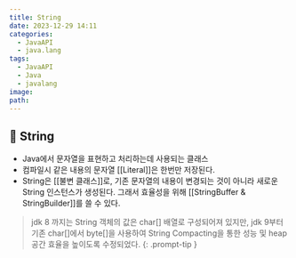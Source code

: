 ```yaml
---
title: String
date: 2023-12-29 14:11
categories:
  - JavaAPI
  - java.lang
tags:
  - JavaAPI
  - Java
  - javalang
image: 
path:
---
```


## 🌈 String
+ Java에서 문자열을 표현하고 처리하는데 사용되는 클래스
+ 컴파일시 같은 내용의 문자열 [[Literal]]은 한번만 저장된다.
+ String은 [[불변 클래스]]로, 기존 문자열의 내용이 변경되는 것이 아니라 새로운 String 인스턴스가 생성된다. 그래서 효율성을 위해 [[StringBuffer & StringBuilder]]를 쓸 수 있다.

> jdk 8 까지는 String 객체의 값은 char[] 배열로 구성되어져 있지만, jdk 9부터 기존 char[]에서 byte[]을 사용하여 String Compacting을 통한 성능 및 heap 공간 효율을 높이도록 수정되었다.
{: .prompt-tip }
